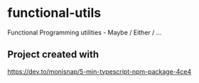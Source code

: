 # functional-utils
Functional Programming utilities - Maybe / Either / ...

## Project created with
https://dev.to/monisnap/5-min-typescript-npm-package-4ce4